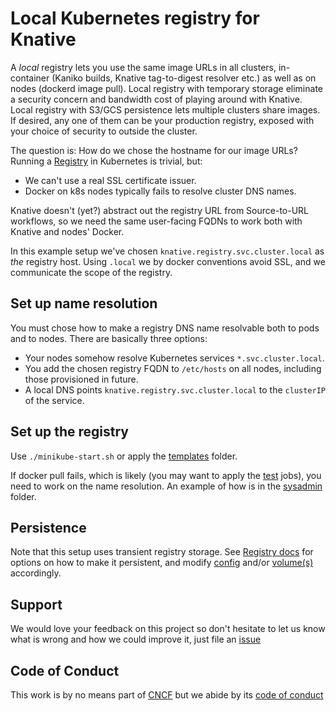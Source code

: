 # Local Kubernetes registry for Knative

A _local_ registry lets you use the same image URLs in all clusters,
in-container (Kaniko builds, Knative tag-to-digest resolver etc.) as well as on nodes (dockerd image pull).
Local registry with temporary storage eliminate a security concern and bandwidth cost of playing around with Knative.
Local registry with S3/GCS persistence lets multiple clusters share images.
If desired, any one of them can be your production registry,
exposed with your choice of security to outside the cluster.

The question is: How do we chose the hostname for our image URLs?
Running a [Registry](https://hub.docker.com/_/registry/) in Kubernetes is trivial, but:

 * We can't use a real SSL certificate issuer.
 * Docker on k8s nodes typically fails to resolve cluster DNS names.

Knative doesn't (yet?) abstract out the registry URL from Source-to-URL workflows,
so we need the same user-facing FQDNs to work both with Knative and nodes' Docker.

In this example setup we've chosen `knative.registry.svc.cluster.local` as _the_ registry host.
Using `.local` we by docker conventions avoid SSL,
and we communicate the scope of the registry.

## Set up name resolution

You must chose how to make a registry DNS name resolvable both to pods and to nodes.
There are basically three options:

 * Your nodes somehow resolve Kubernetes services `*.svc.cluster.local`.
 * You add the chosen registry FQDN to `/etc/hosts` on all nodes, including those provisioned in future.
 * A local DNS points `knative.registry.svc.cluster.local` to the `clusterIP` of the service.

## Set up the registry

Use `./minikube-start.sh` or apply the [templates](./templates) folder.

If docker pull fails, which is likely (you may want to apply the [test](./test) jobs),
you need to work on the name resolution.
An example of how is in the [sysadmin](./sysadmin) folder.

## Persistence

Note that this setup uses transient registry storage.
See [Registry docs](https://docs.docker.com/registry/deploying/#storage-customization) for options on how to make it persistent,
and modify [config](./templates/registry-config.yaml) and/or [volume(s)](./templates/registry.yaml) accordingly.

## Support

We would love your feedback on this project so don't hesitate to let us know what is wrong and how we could improve it, just file an [issue](https://github.com/triggermesh/knative-local-registry/issues/new)

## Code of Conduct

This work is by no means part of [CNCF](https://www.cncf.io/) but we abide by its [code of conduct](https://github.com/cncf/foundation/blob/master/code-of-conduct.md)
